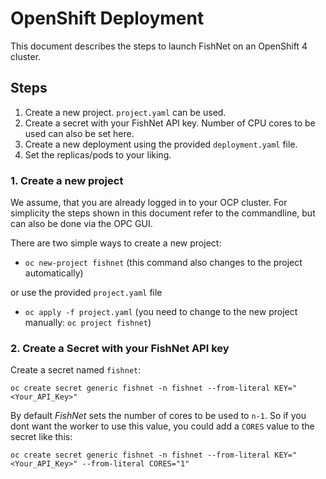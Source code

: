 # OpenShift Deployment
This document describes the steps to launch FishNet on an OpenShift 4 cluster.

## Steps
1. Create a new project. `project.yaml` can be used.
2. Create a secret with your FishNet API key. Number of CPU cores to be used can also be set here.
3. Create a new deployment using the provided `deployment.yaml` file.
4. Set the replicas/pods to your liking.

### 1. Create a new project 
We assume, that you are already logged in to your OCP cluster. For simplicity the steps shown in this document refer to the commandline, but can also be done via the OPC GUI.

There are two simple ways to create a new project:

- `oc new-project fishnet` (this command also changes to the project automatically)

or use the provided `project.yaml` file
- `oc apply -f project.yaml` (you need to change to the new project manually: `oc project fishnet`)

### 2. Create a Secret with your FishNet API key
Create a secret named `fishnet`:

`oc create secret generic fishnet -n fishnet --from-literal KEY="<Your_API_Key>"`

By default _FishNet_ sets the number of cores to be used to `n-1`. So if you dont want the worker to use this value, you could add a `CORES` value to the secret like this:

`oc create secret generic fishnet -n fishnet --from-literal KEY="<Your_API_Key>" --from-literal CORES="1"`
